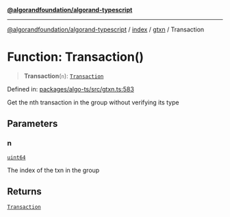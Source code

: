 [**@algorandfoundation/algorand-typescript**](../../../../README.md)

***

[@algorandfoundation/algorand-typescript](../../../../README.md) / [index](../../../README.md) / [gtxn](../README.md) / Transaction

# Function: Transaction()

> **Transaction**(`n`): [`Transaction`](../type-aliases/Transaction.md)

Defined in: [packages/algo-ts/src/gtxn.ts:583](https://github.com/algorandfoundation/puya-ts/blob/main/packages/algo-ts/src/gtxn.ts#L583)

Get the nth transaction in the group without verifying its type

## Parameters

### n

[`uint64`](../../../type-aliases/uint64.md)

The index of the txn in the group

## Returns

[`Transaction`](../type-aliases/Transaction.md)
